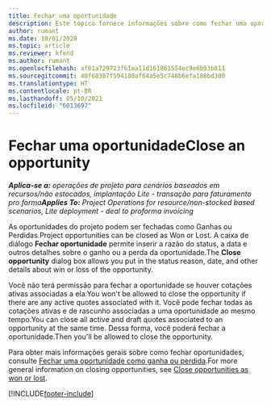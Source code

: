 ```yaml
---
title: Fechar uma oportunidade
description: Este tópico fornece informações sobre como fechar uma oportunidade do projeto.
author: rumant
ms.date: 10/01/2020
ms.topic: article
ms.reviewer: kfend
ms.author: rumant
ms.openlocfilehash: af01a729723f61ea11d161861554ec9e6b93b811
ms.sourcegitcommit: 40f68387f594180af64a5e5c748b6efa188bd300
ms.translationtype: HT
ms.contentlocale: pt-BR
ms.lasthandoff: 05/10/2021
ms.locfileid: "6013697"
---
```

# <a name="close-an-opportunity"></a><span data-ttu-id="69a1c-103">Fechar uma oportunidade</span><span class="sxs-lookup"><span data-stu-id="69a1c-103">Close an opportunity</span></span>

<span data-ttu-id="69a1c-104">_**Aplica-se a:** operações de projeto para cenários baseados em recursos/não estocados, implantação Lite - transação para faturamento pro forma_</span><span class="sxs-lookup"><span data-stu-id="69a1c-104">_**Applies To:** Project Operations for resource/non-stocked based scenarios, Lite deployment - deal to proforma invoicing_</span></span>

<span data-ttu-id="69a1c-105">As oportunidades do projeto podem ser fechadas como Ganhas ou Perdidas.</span><span class="sxs-lookup"><span data-stu-id="69a1c-105">Project opportunities can be closed as Won or Lost.</span></span> <span data-ttu-id="69a1c-106">A caixa de diálogo **Fechar oportunidade** permite inserir a razão do status, a data e outros detalhes sobre o ganho ou a perda da oportunidade.</span><span class="sxs-lookup"><span data-stu-id="69a1c-106">The **Close opportunity** dialog box allows you put in the status reason, date, and other details about win or loss of the opportunity.</span></span>

<span data-ttu-id="69a1c-107">Você não terá permissão para fechar a oportunidade se houver cotações ativas associadas a ela.</span><span class="sxs-lookup"><span data-stu-id="69a1c-107">You won't be allowed to close the opportunity if there are any active quotes associated with it.</span></span> <span data-ttu-id="69a1c-108">Você pode fechar todas as cotações ativas e de rascunho associadas a uma oportunidade ao mesmo tempo.</span><span class="sxs-lookup"><span data-stu-id="69a1c-108">You can close all active and draft quotes associated to an opportunity at the same time.</span></span> <span data-ttu-id="69a1c-109">Dessa forma, você poderá fechar a oportunidade.</span><span class="sxs-lookup"><span data-stu-id="69a1c-109">Then you'll be allowed to close the opportunity.</span></span>

<span data-ttu-id="69a1c-110">Para obter mais informações gerais sobre como fechar oportunidades, consulte [Fechar uma oportunidade como ganha ou perdida](/dynamics365/sales-enterprise/close-opportunity-won-lost-sales).</span><span class="sxs-lookup"><span data-stu-id="69a1c-110">For more general information on closing opportunities, see [Close opportunities as won or lost](/dynamics365/sales-enterprise/close-opportunity-won-lost-sales).</span></span>


[!INCLUDE[footer-include](../includes/footer-banner.md)]
